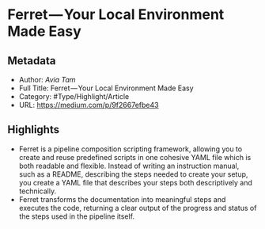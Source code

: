 # Ferret — Your Local Environment Made Easy

## Metadata

* Author: *Avia Tam*
* Full Title: Ferret — Your Local Environment Made Easy
* Category: #Type/Highlight/Article
* URL: https://medium.com/p/9f2667efbe43

## Highlights

* Ferret is a pipeline composition scripting framework, allowing you to create and reuse predefined scripts in one cohesive YAML file which is both readable and flexible. Instead of writing an instruction manual, such as a README, describing the steps needed to create your setup, you create a YAML file that describes your steps both descriptively and technically.
* Ferret transforms the documentation into meaningful steps and executes the code, returning a clear output of the progress and status of the steps used in the pipeline itself.
